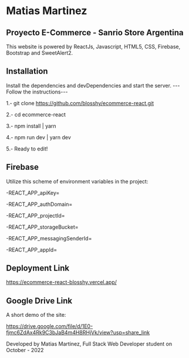 # Matias Martinez 
## Proyecto E-Commerce - Sanrio Store Argentina
This website is powered by ReactJs, Javascript, HTML5, CSS, Firebase, Bootstrap and SweetAlert2.

## Installation
Install the dependencies and devDependencies and start the server.
---Follow the instructions--- 

1.- git clone https://github.com/blosshy/ecommerce-react.git

2.- cd ecommerce-react

3.- npm install | yarn 

4.- npm run dev | yarn dev 

5.- Ready to edit!

## Firebase

Utilize this scheme of environment variables in the project:

-REACT_APP_apiKey=

-REACT_APP_authDomain=

-REACT_APP_projectId=

-REACT_APP_storageBucket=

-REACT_APP_messagingSenderId=

-REACT_APP_appId=

## Deployment Link

https://ecommerce-react-blosshy.vercel.app/

## Google Drive Link 

A short demo of the site:

https://drive.google.com/file/d/1E0-fjmc6ZdAx4Rk9C3bJaB4m4H8RHjVk/view?usp=share_link

Developed by Matias Martinez, Full Stack Web Developer student on October - 2022